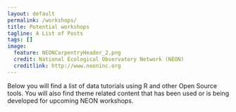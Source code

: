 ```yaml
---
layout: default
permalink: /workshops/
title: Potential workshops
tagline: A List of Posts
tags: []
image:
  feature: NEONCarpentryHeader_2.png
  credit: National Ecological Observatory Network (NEON)
  creditlink: http://www.neoninc.org
---
```


Below you will find a list of data tutorials using R and other Open Source tools. You will also find theme related content that has been used or is being developed for upcoming NEON workshops.
